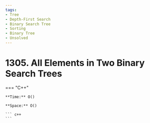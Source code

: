 ```yaml
---
tags:
- Tree
- Depth-First Search
- Binary Search Tree
- Sorting
- Binary Tree
- Unsolved
---
```



# 1305. All Elements in Two Binary Search Trees

=== "C++"

    **Time:** O()

    **Space:** O()

    ``` c++
    ```